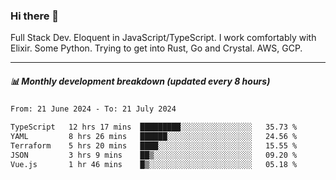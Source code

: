 ### Hi there 👋

Full Stack Dev. Eloquent in JavaScript/TypeScript. I work comfortably with Elixir. Some Python. Trying to get into Rust, Go and Crystal. AWS, GCP.

***

##### 📊 Monthly development breakdown (updated every 8 hours)

<!--START_SECTION:waka-->

```txt
From: 21 June 2024 - To: 21 July 2024

TypeScript   12 hrs 17 mins  █████████░░░░░░░░░░░░░░░░   35.73 %
YAML         8 hrs 26 mins   ██████░░░░░░░░░░░░░░░░░░░   24.56 %
Terraform    5 hrs 20 mins   ████░░░░░░░░░░░░░░░░░░░░░   15.55 %
JSON         3 hrs 9 mins    ██▒░░░░░░░░░░░░░░░░░░░░░░   09.20 %
Vue.js       1 hr 46 mins    █▒░░░░░░░░░░░░░░░░░░░░░░░   05.18 %
```

<!--END_SECTION:waka-->
